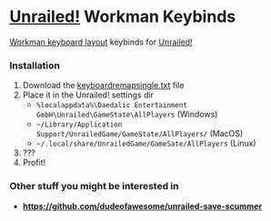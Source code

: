 # [Unrailed!](https://unrailed-game.com/) Workman Keybinds

[Workman keyboard layout](https://workmanlayout.org/) keybinds for [Unrailed!](https://unrailed-game.com/)

### Installation

1. Download the [keyboardremapsingle.txt](https://raw.githubusercontent.com/dudeofawesome/unrailed-workman-keybinds/master/keyboardremapsingle.txt) file
1. Place it in the Unrailed! settings dir
   - `%localappdata%\Daedalic Entertainment GmbH\Unrailed\GameState\AllPlayers` (Windows)
   - `~/Library/Application Support/UnrailedGame/GameState/AllPlayers/` (MacOS)
   - `~/.local/share/UnrailedGame/GameSate/AllPlayers` (Linux)
1. ???
1. Profit!

### Other stuff you might be interested in

- **https://github.com/dudeofawesome/unrailed-save-scummer**
